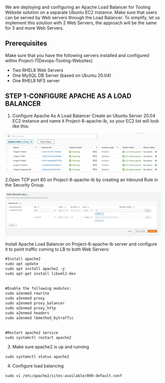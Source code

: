 
We are deploying and configuring an Apache Load Balancer for Tooling Website solution on a separate Ubuntu EC2 instance. Make sure that users can be served by Web servers through the Load Balancer.
To simplify, let us implement this solution with 2 Web Servers, the approach will be the same for 3 and more Web Servers.

## Prerequisites
Make sure that you have the following servers installed and configured within Project-7(Devops-Tooling-Websites)
- Two RHEL8 Web Servers
- One MySQL DB Server (based on Ubuntu 20.04)
- One RHEL8 NFS server

## STEP 1-CONFIGURE APACHE AS A LOAD BALANCER
1. Configure Apache As A Load Balancer
Create an Ubuntu Server 20.04 EC2 instance and name it Project-8-apache-lb, so your EC2 list will look like this:

![](assets/3.png)

2.Open TCP port 80 on Project-8-apache-lb by creating an Inbound Rule in the Security Group.

![](assets/1.png)

Install Apache Load Balancer on Project-8-apache-lb server and configure it to point traffic coming to LB to both Web Servers:

```
#Install apache2
sudo apt update
sudo apt install apache2 -y
sudo apt-get install libxml2-dev


#Enable the following modules:
sudo a2enmod rewrite
sudo a2enmod proxy
sudo a2enmod proxy_balancer
sudo a2enmod proxy_http
sudo a2enmod headers
sudo a2enmod lbmethod_bytraffic


#Restart apache2 service
sudo systemctl restart apache2
```
3. Make sure apache2 is up and running

`sudo systemctl status apache2`

4. Configure load balancing

`sudo vi /etc/apache2/sites-available/000-default.conf`
